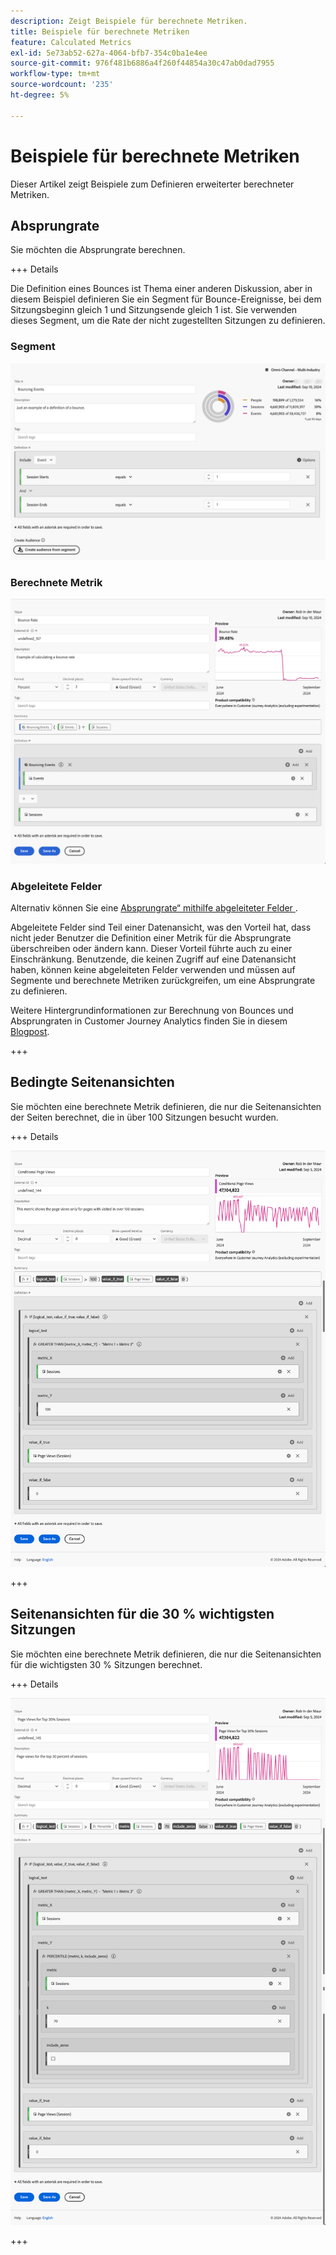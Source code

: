 ```yaml
---
description: Zeigt Beispiele für berechnete Metriken.
title: Beispiele für berechnete Metriken
feature: Calculated Metrics
exl-id: 5e73ab52-627a-4064-bfb7-354c0ba1e4ee
source-git-commit: 976f481b6886a4f260f44854a30c47ab0dad7955
workflow-type: tm+mt
source-wordcount: '235'
ht-degree: 5%

---
```


# Beispiele für berechnete Metriken

Dieser Artikel zeigt Beispiele zum Definieren erweiterter berechneter Metriken.

## Absprungrate

Sie möchten die Absprungrate berechnen.

+++ Details

Die Definition eines Bounces ist Thema einer anderen Diskussion, aber in diesem Beispiel definieren Sie ein Segment für Bounce-Ereignisse, bei dem Sitzungsbeginn gleich 1 und Sitzungsende gleich 1 ist. Sie verwenden dieses Segment, um die Rate der nicht zugestellten Sitzungen zu definieren.


### Segment

![Bounce-Ereignisse](assets/example-bounce-bouncedevents.png)

### Berechnete Metrik

![Absprungrate](assets/example-bounce-rate.png)


### Abgeleitete Felder

Alternativ können Sie eine [Absprungrate“ mithilfe abgeleiteter Felder &#x200B;](/help/data-views/derived-fields/derived-fields.md#bounces).

Abgeleitete Felder sind Teil einer Datenansicht, was den Vorteil hat, dass nicht jeder Benutzer die Definition einer Metrik für die Absprungrate überschreiben oder ändern kann. Dieser Vorteil führte auch zu einer Einschränkung. Benutzende, die keinen Zugriff auf eine Datenansicht haben, können keine abgeleiteten Felder verwenden und müssen auf Segmente und berechnete Metriken zurückgreifen, um eine Absprungrate zu definieren.

Weitere Hintergrundinformationen zur Berechnung von Bounces und Absprungraten in Customer Journey Analytics finden Sie in diesem [Blogpost](https://experienceleaguecommunities.adobe.com/t5/adobe-analytics-blogs/calculating-bounces-amp-bounce-rate-in-adobe-customer-journey/ba-p/706446).

+++


## Bedingte Seitenansichten

Sie möchten eine berechnete Metrik definieren, die nur die Seitenansichten der Seiten berechnet, die in über 100 Sitzungen besucht wurden.

+++ Details 

![Bedingte Seitenansichten](assets/conditional-page-views.png)

+++

## Seitenansichten für die 30 % wichtigsten Sitzungen

Sie möchten eine berechnete Metrik definieren, die nur die Seitenansichten für die wichtigsten 30 % Sitzungen berechnet.

+++ Details

![Top 30 % Seitenansichten](assets/top30-page-views.png)

+++
